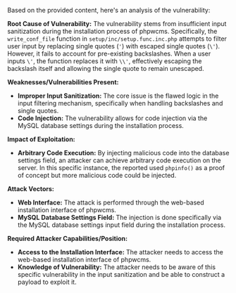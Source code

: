 Based on the provided content, here's an analysis of the vulnerability:

**Root Cause of Vulnerability:**
The vulnerability stems from insufficient input sanitization during the installation process of phpwcms. Specifically, the `write_conf_file` function in `setup/inc/setup.func.inc.php` attempts to filter user input by replacing single quotes (`'`) with escaped single quotes (`\'`). However, it fails to account for pre-existing backslashes. When a user inputs `\'`, the function replaces it with `\\'`, effectively escaping the backslash itself and allowing the single quote to remain unescaped.

**Weaknesses/Vulnerabilities Present:**
- **Improper Input Sanitization:** The core issue is the flawed logic in the input filtering mechanism, specifically when handling backslashes and single quotes.
- **Code Injection:** The vulnerability allows for code injection via the MySQL database settings during the installation process.

**Impact of Exploitation:**
- **Arbitrary Code Execution:** By injecting malicious code into the database settings field, an attacker can achieve arbitrary code execution on the server. In this specific instance, the reported used `phpinfo()` as a proof of concept but more malicious code could be injected.

**Attack Vectors:**
- **Web Interface:** The attack is performed through the web-based installation interface of phpwcms.
- **MySQL Database Settings Field:** The injection is done specifically via the MySQL database settings input field during the installation process.

**Required Attacker Capabilities/Position:**
- **Access to the Installation Interface:** The attacker needs to access the web-based installation interface of phpwcms.
- **Knowledge of Vulnerability:** The attacker needs to be aware of this specific vulnerability in the input sanitization and be able to construct a payload to exploit it.